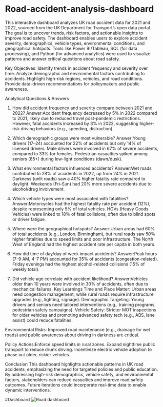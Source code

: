 # Road-accident-analysis-dashboard
This interactive dashboard analyzes UK road accident data for 2021 and 2022, sourced from the UK Department for Transport’s open data portal. The goal is to uncover trends, risk factors, and actionable insights to improve road safety. The dashboard enables users to explore accident severity, demographics, vehicle types, environmental conditions, and geographical hotspots. Tools like Power BI/Tableau, SQL (for data processing), and Python (for advanced analytics) were used to visualize patterns and answer critical questions about road safety.

Key Objectives:
Identify trends in accident frequency and severity over time.
Analyze demographic and environmental factors contributing to accidents.
Highlight high-risk regions, vehicles, and road conditions.
Provide data-driven recommendations for policymakers and public awareness.

Analytical Questions & Answers
1. How did accident frequency and severity compare between 2021 and 2022?
Answer:Accident frequency decreased by 5% in 2022 compared to 2021, likely due to reduced travel post-pandemic restrictions.
However, fatal accidents increased by 3% in 2022, suggesting higher-risk driving behaviors (e.g., speeding, distraction).

2. Which demographic groups were most vulnerable?
Answer:Young drivers (17–24) accounted for 22% of accidents but only 14% of licensed drivers.
Male drivers were involved in 67% of severe accidents, compared to 33% for females.
Pedestrian casualties spiked among seniors (65+) during low-light conditions (dawn/dusk).

3. What environmental factors influenced accidents?
Answer:Wet roads contributed to 28% of accidents in 2022, up from 24% in 2021.
Darkness (unlit roads) saw a 40% higher fatality rate compared to daylight.
Weekends (Fri–Sun) had 20% more severe accidents due to alcohol/drug involvement.

4. Which vehicle types were most associated with fatalities?
Answer:Motorcycles had the highest fatality rate per accident (12%), despite representing only 5% of total vehicles.
HGVs (Heavy Goods Vehicles) were linked to 18% of fatal collisions, often due to blind spots or driver fatigue.

5. Where were the geographical hotspots?
Answer:Urban areas had 60% of total accidents (e.g., London, Birmingham), but rural roads saw 50% higher fatalities due to speed limits and poor infrastructure.
The North West of England had the highest accident rate per capita in both years.

6. How did time of day/day of week impact accidents?
Answer:Peak hours (7–9 AM, 4–7 PM) accounted for 35% of accidents (congestion-related).
Friday evenings had the highest alcohol-related collisions (15% of weekly total).

7. Did vehicle age correlate with accident likelihood?
Answer:Vehicles older than 10 years were involved in 30% of accidents, often due to mechanical failures.
Key Learnings
Time and Place Matter: Urban areas need congestion management, while rural roads require infrastructure upgrades (e.g., lighting, signage).
Demographic Targeting: Young drivers and seniors need tailored interventions (e.g., training programs, pedestrian safety campaigns).
Vehicle Safety: Stricter MOT inspections for older vehicles and promoting advanced safety tech (e.g., ABS, lane assist) could reduce fatalities.

Environmental Risks: Improved road maintenance (e.g., drainage for wet roads) and public awareness about driving in darkness are critical.

Policy Actions:Enforce speed limits in rural zones.
Expand nighttime public transport to reduce drunk driving.
Incentivize electric vehicle adoption to phase out older, riskier vehicles.

Conclusion
This dashboard highlights actionable patterns in UK road accidents, emphasizing the need for targeted policies and public education. By addressing high-risk demographics, vehicle safety, and environmental factors, stakeholders can reduce casualties and improve road safety outcomes. Future iterations could incorporate real-time data to enable dynamic interventions.

#Dashboard 
![Road dashboard](https://github.com/user-attachments/assets/dfd3b353-14e8-4000-9545-d99748cc50dc)



